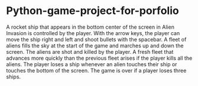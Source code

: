 # Python-game-project-for-porfolio
A rocket ship that appears in the bottom center of the screen 
in Alien Invasion is controlled by the player. With the arrow 
keys, the player can move the ship right and left and shoot 
bullets with the spacebar. A fleet of aliens fills the sky at
the start of the game and marches up and down the screen. The
aliens are shot and killed by the player. A fresh fleet that
advances more quickly than the previous fleet arises if the
player kills all the aliens. The player loses a ship whenever
an alien touches their ship or touches the bottom of the screen. 
The game is over if a player loses three ships.
